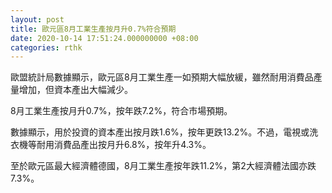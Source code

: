 ```yaml
---
layout: post
title: 歐元區8月工業生產按月升0.7%符合預期
date: 2020-10-14 17:51:24.000000000 +08:00
categories: rthk
---
```


歐盟統計局數據顯示，歐元區8月工業生產一如預期大幅放緩，雖然耐用消費品產量增加，但資本產出大幅減少。

8月工業生產按月升0.7%，按年跌7.2%，符合市場預期。

數據顯示，用於投資的資本產出按月跌1.6%，按年更跌13.2%。不過，電視或洗衣機等耐用消費品產出按月升6.8%，按年升4.3%。

至於歐元區最大經濟體德國，8月工業生產按年跌11.2%，第2大經濟體法國亦跌7.3%。

